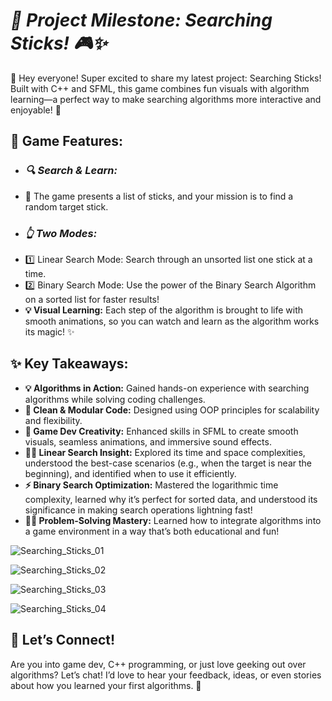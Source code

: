 # ***🚀 Project Milestone: Searching Sticks! 🎮✨***

🌟 Hey everyone! Super excited to share my latest project: Searching Sticks! Built with C++ and SFML, this game combines fun visuals with algorithm learning—a perfect way to make searching algorithms more interactive and enjoyable! 🎉

## **🎯 Game Features:**
- ### *🔍 Search & Learn:*
- 🥢 The game presents a list of sticks, and your mission is to find a random target stick.
- ### *👆 Two Modes:*
- 1️⃣ Linear Search Mode: Search through an unsorted list one stick at a time.
- 2️⃣ Binary Search Mode: Use the power of the Binary Search Algorithm on a sorted list for faster results!
- **💡 Visual Learning:** Each step of the algorithm is brought to life with smooth animations, so you can watch and learn as the algorithm works its magic! ✨

## **✨ Key Takeaways:**
- **💡 Algorithms in Action:** Gained hands-on experience with searching algorithms while solving coding challenges.
- **🧩 Clean & Modular Code:** Designed using OOP principles for scalability and flexibility.
- **🎨 Game Dev Creativity:** Enhanced skills in SFML to create smooth visuals, seamless animations, and immersive sound effects.
- **👨‍💻 Linear Search Insight:** Explored its time and space complexities, understood the best-case scenarios (e.g., when the target is near the beginning), and identified when to use it efficiently.
- **⚡ Binary Search Optimization:** Mastered the logarithmic time complexity, learned why it’s perfect for sorted data, and understood its significance in making search operations lightning fast!
- **👨‍💻 Problem-Solving Mastery:** Learned how to integrate algorithms into a game environment in a way that’s both educational and fun!

![Searching_Sticks_01](https://github.com/user-attachments/assets/0a1ad6d2-99b8-42a8-a3a4-e2fa8b0dc7ee)

![Searching_Sticks_02](https://github.com/user-attachments/assets/e9bfd1ba-8e57-40f4-a07f-1661161d82b8)

![Searching_Sticks_03](https://github.com/user-attachments/assets/9d872461-e4db-4f93-a6fe-1cb5077313f0)

![Searching_Sticks_04](https://github.com/user-attachments/assets/32df5f7e-cbff-4d88-872e-df3d10918a8c)

## **💬 Let’s Connect!**
Are you into game dev, C++ programming, or just love geeking out over algorithms? Let’s chat! I’d love to hear your feedback, ideas, or even stories about how you learned your first algorithms. 🌟
